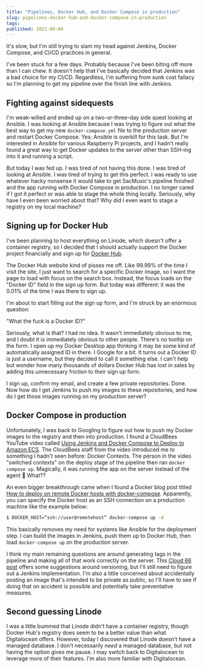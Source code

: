 ```yaml
---
title: "Pipelines, Docker Hub, and Docker Compose in production"
slug: pipelines-docker-hub-and-docker-compose-in-production
tags:
published: 2021-08-04
---
```


It's slow, but I'm still trying to slam my head against Jenkins, Docker Compose, and CI/CD practices in general.

I've been stuck for a few days. Probably because I've been biting off more than I can chew. It doesn't help that I've basically decided that Jenkins was a bad choice for my CI/CD. Regardless, I'm suffering from sunk cost fallacy so I'm planning to get my pipeline over the finish line with Jenkins.

## Fighting against sidequests

I'm weak-willed and ended up on a two-or-three-day side quest looking at Ansible. I was looking at Ansible because I was trying to figure out what the best way to get my new `docker-compose.yml` file to the production server and restart Docker Compose. Yes: Ansible is overkill for this task. But I'm interested in Ansible for various Raspberry Pi projects, and I hadn't really found a great way to get Docker updates to the server other than SSH-ing into it and running a script.

But today I was fed up. I was tired of not having this done. I was tired of looking at Ansible. I was tired of trying to get this perfect. I was ready to use whatever hacky nonsense it would take to get SacMusic's pipeline finished and the app running with Docker Compose in production. I no longer cared if I got it perfect or was able to stage the whole thing locally. Seriously, why have I even been worried about that? Why did I even want to stage a registry on my local machine?

## Signing up for Docker Hub

I've been planning to host everything on Linode, which doesn't offer a container registry, so I decided that I should actually support the Docker project financially and sign up for [Docker Hub](https://hub.docker.com/).

The Docker Hub website kind of pisses me off. Like 99.99% of the time I visit the site, I just want to search for a specific Docker image, so I want the page to load with focus on the search box. Instead, the focus loads on the "Docker ID" field in the sign up form. But today was different: it was the 0.01% of the time I was there to sign up.

I'm about to start filling out the sign up form, and I'm struck by an enormous question:

"What the fuck is a Docker ID?"

Seriously, what is that? I had no idea. It wasn't immediately obvious to me, and I doubt it is immediately obvious to other people. There's no tooltip on the form. I open up my Docker Desktop app thinking it may be some kind of automatically assigned ID in there. I Google for a bit. It turns out a Docker ID is just a username, but they decided to call it something else. I can't help but wonder how many thousands of dollars Docker Hub has lost in sales by adding this unnecessary friction to their sign up form.

I sign up, confirm my email, and create a few private repositories. Done. Now how do I get Jenkins to push my images to these repositories, and how do I get those images running on my production server?

## Docker Compose in production

Unfortunately, I was back to Googling to figure out how to push my Docker images to the registry and then into production. I found a CloudBees YouTube video called [Using Jenkins and Docker Compose to Deploy to Amazon ECS](https://www.youtube.com/watch?v=UU4-TB7vR8s). The CloudBees staff from the video introduced me to something I hadn't seen before: Docker Contexts. The person in the video "switched contexts" on the deploy stage of the pipeline then ran `docker compose up`. Magically, it was running the app on the server instead of the agent 🤯 What??

An even bigger breakthrough came when I found a Docker blog post titled [How to deploy on remote Docker hosts with docker-compose](https://www.docker.com/blog/how-to-deploy-on-remote-docker-hosts-with-docker-compose/). Apparently, you can specify the Docker host as an SSH connection on a production machine like the example below:

```sh
$ DOCKER_HOST=“ssh://user@remotehost” docker-compose up -d
```

This basically removes my need for systems like Ansible for the deployment step. I can build the images in Jenkins, push them up to Docker Hub, then load `docker-compose up` on the production server.

I think my main remaining questions are around generating tags in the pipeline and making all of that work correctly on the server. This [Cloud 66 post](https://blog.cloud66.com/10-tips-for-docker-compose-hosting-in-production/#tip4keepimagesexplicitlyversioned) offers some suggestions around versioning, but I'll still need to figure out a Jenkins implementation. I'm also a little concerned about accidentally posting an image that's intended to be private as public, so I'll have to see if doing that on accident is possible and potentially take preventative measures.

## Second guessing Linode

I was a little bummed that Linode didn't have a container registry, though Docker Hub's registry does seem to be a better value than what Digitalocean offers. However, today I discovered that Linode doesn't have a managed database. I don't necessarily _need_ a managed database, but not having the option gives me pause. I may switch back to Digitalocean to leverage more of their features. I'm also more familiar with Digitalocean.
